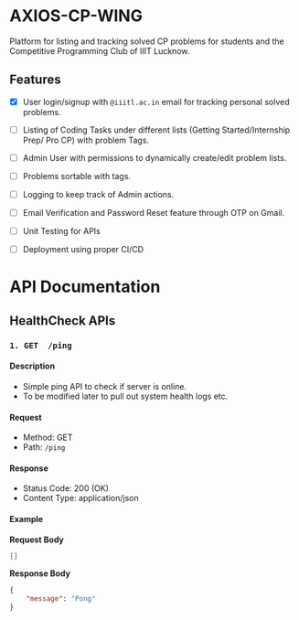 # AXIOS-CP-WING
Platform for listing and tracking solved CP problems for students and the Competitive Programming Club of IIIT Lucknow.

## Features
- [x] User login/signup with `@iiitl.ac.in` email for tracking personal solved problems.
- [ ] Listing of Coding Tasks under different lists (Getting Started/Internship Prep/ Pro CP) with problem Tags.
- [ ] Admin User with permissions to dynamically create/edit problem lists.
- [ ] Problems sortable with tags.
- [ ] Logging to keep track of Admin actions. 
- [ ] Email Verification and Password Reset feature through OTP on Gmail.

- [ ] Unit Testing for APIs
- [ ] Deployment using proper CI/CD  




# API Documentation



## HealthCheck APIs


### `1. GET  /ping`

#### Description

- Simple ping API to check if server is online.
- To be modified later to pull out system health logs etc.


#### Request

- Method: GET
- Path: `/ping`

#### Response

- Status Code: 200 (OK)
- Content Type: application/json


#### Example
**Request Body**
```json
[]
```

**Response Body**
```json
{
    "message": "Pong"
}
```

<!-- ### User Creation/Authentication
> **/user/signup**

> **/userlogin**


### User Actions (Authed endpoints)

### Admin User Actions (Authed endpoints) -->
